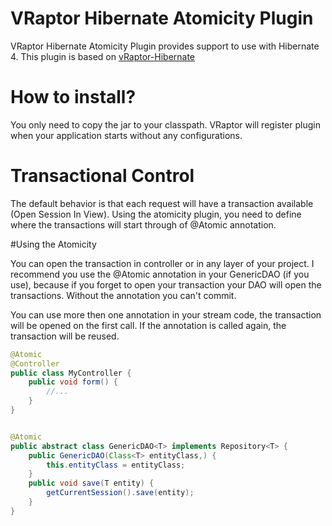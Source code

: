 # VRaptor Hibernate Atomicity Plugin

VRaptor Hibernate Atomicity Plugin provides support to use with Hibernate 4. 
This plugin is based on [vRaptor-Hibernate](https://github.com/caelum/vraptor-hibernate)

# How to install?

You only need to copy the jar to your classpath. VRaptor will register plugin when 
your application starts without any configurations.

# Transactional Control

The default behavior is that each request will have a transaction available (Open Session In View). Using the atomicity plugin, you need to define where the transactions will start through of @Atomic annotation.


#Using the Atomicity

You can open the transaction in controller or in any layer of your project. I recommend you use the @Atomic annotation in your GenericDAO (if you use), because if you forget to open your transaction your DAO will open the transactions. Without the annotation you can't commit.

You can use more then one annotation in your stream code, the transaction will be opened on the first call. If the annotation is called again, the transaction will be reused.


```java
@Atomic
@Controller
public class MyController {
	public void form() {
		//...
	}
}
```

```java

@Atomic
public abstract class GenericDAO<T> implements Repository<T> {
	public GenericDAO(Class<T> entityClass,) {
		this.entityClass = entityClass;
	}
	public void save(T entity) {
		getCurrentSession().save(entity);
	}
}
```